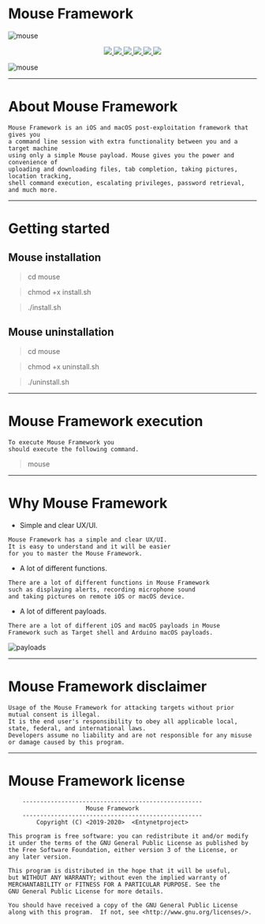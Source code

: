 # Mouse Framework

![mouse](https://user-images.githubusercontent.com/54115104/74106887-b05a7400-4b7b-11ea-8885-bac3b5c359a3.jpeg)

<p align="center">
  <a href="http://entynetproject.simplesite.com/">
    <img src="https://img.shields.io/badge/entynetproject-Ivan%20Nikolsky-blue.svg">
  </a> 
  <a href="https://github.com/entynetproject/mouse/releases">
    <img src="https://img.shields.io/github/release/entynetproject/mouse.svg">
  </a>
  <a href="https://wikipedia.org/wiki/Python_(programming_language)">
    <img src="https://img.shields.io/badge/language-python-blue.svg">
 </a>
  <a href="https://github.com/entynetproject/mouse/issues?q=is%3Aissue+is%3Aclosed">
      <img src="https://img.shields.io/github/issues/entynetproject/mouse.svg">
  </a>
  <a href="https://github.com/entynetproject/mouse/wiki">
      <img src="https://img.shields.io/badge/wiki%20-mouse-lightgrey.svg">
 </a>
  <a href="https://twitter.com/entynetproject">
    <img src="https://img.shields.io/badge/twitter-entynetproject-blue.svg">
 </a>
</p>

![mouse](https://user-images.githubusercontent.com/54115104/81423038-89044a80-915c-11ea-8d04-1826b6cbf73d.png)

***

# About Mouse Framework

```
Mouse Framework is an iOS and macOS post-exploitation framework that gives you 
a command line session with extra functionality between you and a target machine 
using only a simple Mouse payload. Mouse gives you the power and convenience of 
uploading and downloading files, tab completion, taking pictures, location tracking, 
shell command execution, escalating privileges, password retrieval, and much more.
```

***
    
# Getting started

## Mouse installation

> cd mouse

> chmod +x install.sh

> ./install.sh

## Mouse uninstallation

> cd mouse

> chmod +x uninstall.sh

> ./uninstall.sh

***

# Mouse Framework execution

```
To execute Mouse Framework you
should execute the following command.
```

> mouse

***

# Why Mouse Framework

* Simple and clear UX/UI.

```
Mouse Framework has a simple and clear UX/UI. 
It is easy to understand and it will be easier 
for you to master the Mouse Framework.
```  

* A lot of different functions.

```
There are a lot of different functions in Mouse Framework 
such as displaying alerts, recording microphone sound 
and taking pictures on remote iOS or macOS device.
```

* A lot of different payloads.

```
There are a lot of different iOS and macOS payloads in Mouse 
Framework such as Target shell and Arduino macOS payloads.
```

![payloads](https://user-images.githubusercontent.com/54115104/81423046-8e619500-915c-11ea-9f69-86ba0fe0793d.png)

***

# Mouse Framework disclaimer

```
Usage of the Mouse Framework for attacking targets without prior mutual consent is illegal.
It is the end user's responsibility to obey all applicable local, state, federal, and international laws.
Developers assume no liability and are not responsible for any misuse or damage caused by this program.
```

***

# Mouse Framework license
 
```
    ---------------------------------------------------
                      Mouse Framework                  
    ---------------------------------------------------
        Copyright (C) <2019-2020>  <Entynetproject>

This program is free software: you can redistribute it and/or modify
it under the terms of the GNU General Public License as published by
the Free Software Foundation, either version 3 of the License, or
any later version.

This program is distributed in the hope that it will be useful,
but WITHOUT ANY WARRANTY; without even the implied warranty of
MERCHANTABILITY or FITNESS FOR A PARTICULAR PURPOSE. See the
GNU General Public License for more details.

You should have received a copy of the GNU General Public License
along with this program.  If not, see <http://www.gnu.org/licenses/>.
```
